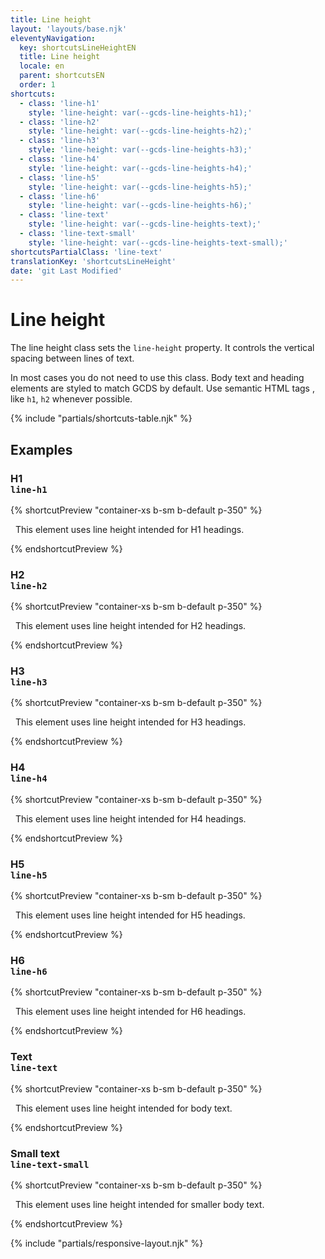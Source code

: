 ```yaml
---
title: Line height
layout: 'layouts/base.njk'
eleventyNavigation:
  key: shortcutsLineHeightEN
  title: Line height
  locale: en
  parent: shortcutsEN
  order: 1
shortcuts:
  - class: 'line-h1'
    style: 'line-height: var(--gcds-line-heights-h1);'
  - class: 'line-h2'
    style: 'line-height: var(--gcds-line-heights-h2);'
  - class: 'line-h3'
    style: 'line-height: var(--gcds-line-heights-h3);'
  - class: 'line-h4'
    style: 'line-height: var(--gcds-line-heights-h4);'
  - class: 'line-h5'
    style: 'line-height: var(--gcds-line-heights-h5);'
  - class: 'line-h6'
    style: 'line-height: var(--gcds-line-heights-h6);'
  - class: 'line-text'
    style: 'line-height: var(--gcds-line-heights-text);'
  - class: 'line-text-small'
    style: 'line-height: var(--gcds-line-heights-text-small);'
shortcutsPartialClass: 'line-text'
translationKey: 'shortcutsLineHeight'
date: 'git Last Modified'
---
```


# Line height

The line height class sets the `line-height` property. It controls the vertical spacing between lines of text.

<gcds-notice type="warning" notice-title-tag="h2" notice-title="Use with caution">
  <gcds-text>In most cases you do not need to use this class. Body text and heading elements are <gcds-link href="{{ links.typography }}">styled to match GCDS by default</gcds-link>. Use semantic HTML tags , like <code>h1</code>, <code>h2</code> whenever possible.</gcds-text>
</gcds-notice>

{% include "partials/shortcuts-table.njk" %}

## Examples

### H1<br/>`line-h1`

{% shortcutPreview "container-xs b-sm b-default p-350" %}

<p class="line-h1">
  This element uses line height intended for H1 headings.
</p>
{% endshortcutPreview %}

### H2<br/>`line-h2`

{% shortcutPreview "container-xs b-sm b-default p-350" %}

<p class="line-h2">
  This element uses line height intended for H2 headings.
</p>
{% endshortcutPreview %}

### H3<br/>`line-h3`

{% shortcutPreview "container-xs b-sm b-default p-350" %}

<p class="line-h3">
  This element uses line height intended for H3 headings.
</p>
{% endshortcutPreview %}

### H4<br/>`line-h4`

{% shortcutPreview "container-xs b-sm b-default p-350" %}

<p class="line-h4">
  This element uses line height intended for H4 headings.
</p>
{% endshortcutPreview %}

### H5<br/>`line-h5`

{% shortcutPreview "container-xs b-sm b-default p-350" %}

<p class="line-h5">
  This element uses line height intended for H5 headings.
</p>
{% endshortcutPreview %}

### H6<br/>`line-h6`

{% shortcutPreview "container-xs b-sm b-default p-350" %}

<p class="line-h6">
  This element uses line height intended for H6 headings.
</p>
{% endshortcutPreview %}

### Text<br/>`line-text`

{% shortcutPreview "container-xs b-sm b-default p-350" %}

<p class="line-text">
  This element uses line height intended for body text.
</p>
{% endshortcutPreview %}

### Small text<br/>`line-text-small`

{% shortcutPreview "container-xs b-sm b-default p-350" %}

<p class="line-text-small">
  This element uses line height intended for smaller body text.
</p>
{% endshortcutPreview %}

{% include "partials/responsive-layout.njk" %}
